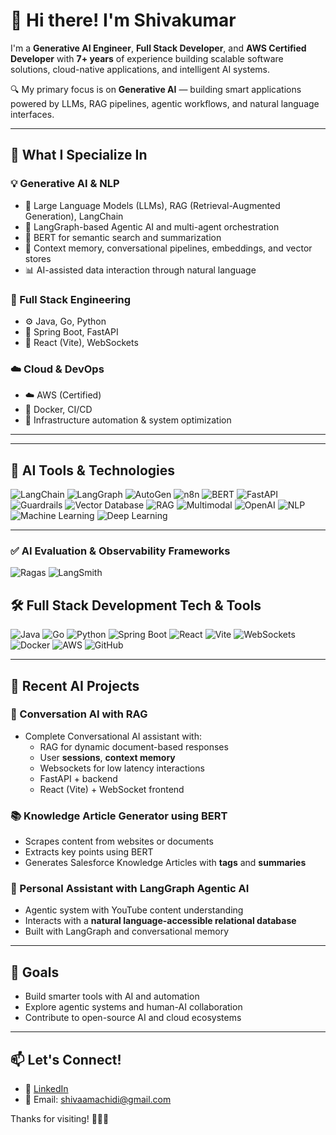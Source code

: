 # 👋 Hi there! I'm Shivakumar

I'm a **Generative AI Engineer**, **Full Stack Developer**,  and **AWS Certified Developer** with **7+ years** of experience building scalable software solutions, cloud-native applications, and intelligent AI systems.

🔍 My primary focus is on **Generative AI** — building smart applications powered by LLMs, RAG pipelines, agentic workflows, and natural language interfaces.

---

## 🚀 What I Specialize In

### 💡 Generative AI & NLP
- 🧠 Large Language Models (LLMs), RAG (Retrieval-Augmented Generation), LangChain
- 🤖 LangGraph-based Agentic AI and multi-agent orchestration
- 🧾 BERT for semantic search and summarization
- 🧠 Context memory, conversational pipelines, embeddings, and vector stores
- 📊 AI-assisted data interaction through natural language

### 🔧 Full Stack Engineering
- ⚙️ Java, Go, Python
- 🔄 Spring Boot, FastAPI
- 🎨 React (Vite), WebSockets

### ☁️ Cloud & DevOps
- ☁️ AWS (Certified)
- 🐳 Docker, CI/CD
- 🧰 Infrastructure automation & system optimization

---

---

## 🧠 AI Tools & Technologies

![LangChain](https://img.shields.io/badge/LangChain-000000?style=for-the-badge&logo=langchain&logoColor=white)
![LangGraph](https://img.shields.io/badge/LangGraph-4B8BBE?style=for-the-badge&logo=python&logoColor=white)
![AutoGen](https://img.shields.io/badge/AutoGen-AI-blue?style=for-the-badge)
![n8n](https://img.shields.io/badge/n8n-ef4e26?style=for-the-badge&logo=n8n&logoColor=white)
![BERT](https://img.shields.io/badge/BERT-NLP-yellow?style=for-the-badge)
![FastAPI](https://img.shields.io/badge/FastAPI-009688?style=for-the-badge&logo=fastapi&logoColor=white)
![Guardrails](https://img.shields.io/badge/Guardrails%20AI-302F2F?style=for-the-badge)
![Vector Database](https://img.shields.io/badge/Vector%20DB-006AFF?style=for-the-badge)
![RAG](https://img.shields.io/badge/RAG-Retrieval--Augmented--Generation-blueviolet?style=for-the-badge)
![Multimodal](https://img.shields.io/badge/Multimodal%20RAG-purple?style=for-the-badge)
![OpenAI](https://img.shields.io/badge/OpenAI-412991?style=for-the-badge&logo=openai&logoColor=white)
![NLP](https://img.shields.io/badge/NLP-Natural%20Language%20Processing-green?style=for-the-badge)
![Machine Learning](https://img.shields.io/badge/Machine%20Learning-43B02A?style=for-the-badge)
![Deep Learning](https://img.shields.io/badge/Deep%20Learning-0a192f?style=for-the-badge)

---

### ✅ AI Evaluation & Observability Frameworks

![Ragas](https://img.shields.io/badge/Ragas-Evaluation-lightgrey?style=for-the-badge)
![LangSmith](https://img.shields.io/badge/LangSmith-Debugger-6F42C1?style=for-the-badge)

## 🛠️ Full Stack Development Tech & Tools

![Java](https://img.shields.io/badge/Java-ED8B00?style=for-the-badge&logo=java&logoColor=white)
![Go](https://img.shields.io/badge/Go-00ADD8?style=for-the-badge&logo=go&logoColor=white)
![Python](https://img.shields.io/badge/Python-3776AB?style=for-the-badge&logo=python&logoColor=white)
![Spring Boot](https://img.shields.io/badge/Spring%20Boot-6DB33F?style=for-the-badge&logo=springboot&logoColor=white)
![React](https://img.shields.io/badge/React-61DAFB?style=for-the-badge&logo=react&logoColor=black)
![Vite](https://img.shields.io/badge/Vite-646CFF?style=for-the-badge&logo=vite&logoColor=white)
![WebSockets](https://img.shields.io/badge/WebSockets-2C3E50?style=for-the-badge)
![Docker](https://img.shields.io/badge/Docker-2496ED?style=for-the-badge&logo=docker&logoColor=white)
![AWS](https://img.shields.io/badge/AWS-FF9900?style=for-the-badge&logo=amazonaws&logoColor=white)
![GitHub](https://img.shields.io/badge/GitHub-181717?style=for-the-badge&logo=github&logoColor=white)

---
## 🤖 Recent AI Projects

### 💬 Conversation AI with RAG
- Complete Conversational AI assistant with:
  - RAG for dynamic document-based responses
  - User **sessions**, **context memory**
  - Websockets for low latency interactions
  - FastAPI + backend
  - React (Vite) + WebSocket frontend

### 📚 Knowledge Article Generator using BERT
- Scrapes content from websites or documents
- Extracts key points using BERT
- Generates Salesforce Knowledge Articles with **tags** and **summaries**

### 🧠 Personal Assistant with LangGraph Agentic AI
- Agentic system with YouTube content understanding
- Interacts with a **natural language-accessible relational database**
- Built with LangGraph and conversational memory

---

## 🎯 Goals
- Build smarter tools with AI and automation
- Explore agentic systems and human-AI collaboration
- Contribute to open-source AI and cloud ecosystems

---

## 📫 Let's Connect!
- 💼 [LinkedIn](https://www.linkedin.com/in/shivakumar2024/) 
- 📧 Email: shivaamachidi@gmail.com 

Thanks for visiting! 👨‍💻✨
